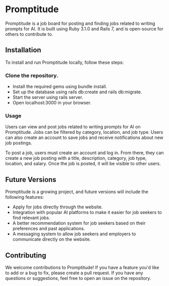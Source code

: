# Promptitude
Promptitude is a job board for posting and finding jobs related to writing prompts for AI. It is built using Ruby 3.1.0 and Rails 7, and is open-source for others to contribute to.

## Installation
To install and run Promptitude locally, follow these steps:

### Clone the repository.
- Install the required gems using bundle install.
- Set up the database using rails db:create and rails db:migrate.
- Start the server using rails server.
- Open localhost:3000 in your browser.
### Usage

Users can view and post jobs related to writing prompts for AI on Promptitude. Jobs can be filtered by category, location, and job type. Users can also create an account to save jobs and receive notifications about new job postings.

To post a job, users must create an account and log in. From there, they can create a new job posting with a title, description, category, job type, location, and salary. Once the job is posted, it will be visible to other users.

## Future Versions
Promptitude is a growing project, and future versions will include the following features:

- Apply for jobs directly through the website.
- Integration with popular AI platforms to make it easier for job seekers to find relevant jobs.
- A better recommendation system for job seekers based on their preferences and past applications.
- A messaging system to allow job seekers and employers to communicate directly on the website.

## Contributing
We welcome contributions to Promptitude! If you have a feature you'd like to add or a bug to fix, please create a pull request. If you have any questions or suggestions, feel free to open an issue on the repository.